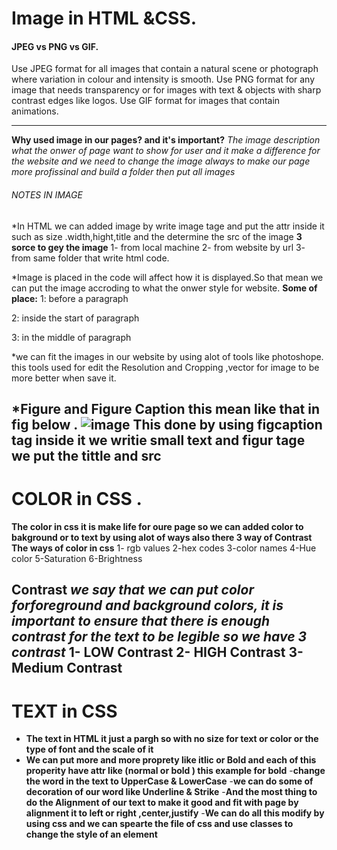 # Image in HTML &CSS.

#### JPEG vs PNG vs GIF.

Use JPEG format for all images that contain a natural scene or photograph where variation in colour and intensity is smooth. Use PNG format for any image that needs transparency or for images with text & objects with sharp contrast edges like logos. Use GIF format for images that contain animations.

----------------------------------------------------------------------------------------------------------------
**Why used image in our pages? and it's important?**
*The image description what the onwer of page want to show for user and it make a difference for the website and we need to change the image always to make our page more profissinal and build a folder then put all images*
###### NOTES IN IMAGE
 *In HTML we can added image by write image tage and put the attr inside it such as size .width,hight,title and the determine the src  of the image
**3 sorce to gey the image**
1- from local machine
2- from website by url
3- from same folder that write html code.

*Image is placed in the code will affect how it is displayed.So that mean we can put the image accroding  to what the onwer style for website.
**Some of place:**
1: before a paragraph

2: inside the start of paragraph

3: in the middle of paragraph

*we can fit the images in our website by using alot of tools like photoshope. this tools used for edit  the Resolution and Cropping ,vector for image to be more better when save it.


 *Figure and Figure Caption this mean like that in fig below .
 ![image](https://freefrontend.com/assets/img/html-figure-and-figcapture-with-css/HTML-Figure-and-Figcaption.jpg)
 **This done by using figcaption tag  inside it we writie small text and figur  tage we put the tittle and src**
--------------------------------------------------------------------------------------------------------------
# COLOR in CSS .
**The color in css it is make life for oure page so we can added color to bakground or to text by using alot of ways also  there 3 way of Contrast**
**The ways of color in css**
1- rgb values
2-hex codes
3-color names
4-Hue color
5-Saturation
6-Brightness

**Contrast**
  *we say that we can put color forforeground and background colors, it is important to ensure that there is enough contrast for the text to be legible so we have 3 contrast*
1- LOW Contrast
2- HIGH Contrast
3- Medium Contrast
---------------------------------------------------------------------------------------------------------
# TEXT in CSS 
  - **The text in HTML it just a pargh so with no size for text or color or the type of font and the scale of it** 
  -  **We can put more and more proprety like itlic or Bold and each of this properity have attr like (normal or bold ) this example for bold** -**change the word in the text to UpperCase & LowerCase**
  -**we can do some of decoration of our word like Underline & Strike**
  -**And the most thing to do the Alignment of our text to make it good and fit with page by alignment it to left or right ,center,justify**
  -**We can do all this modify by using css and we can spearte the file of css and use classes to change the style of an element**
